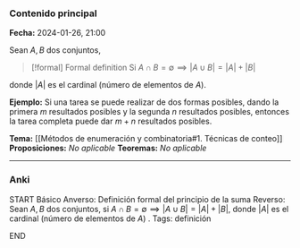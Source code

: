 ### Contenido principal

**Fecha:** 2024-01-26, 21:00

Sean $A, B$ dos conjuntos,
> [!formal] Formal definition
> Si $A \cap B = \emptyset \implies |A \cup B| = |A| + |B|$
> 
donde $|A|$ es el cardinal (número de elementos de $A$).

**Ejemplo:** Si una tarea se puede realizar de dos formas posibles, dando la primera $m$ resultados  posibles y la segunda $n$ resultados posibles, entonces la tarea completa puede dar $m+n$ resultados posibles.

**Tema:** [[Métodos de enumeración y combinatoria#1. Técnicas de conteo]]
**Proposiciones:** _No aplicable_
**Teoremas:** _No aplicable_

---
### Anki

START
Básico
Anverso: Definición formal del principio de la suma
Reverso: Sean $A, B$ dos conjuntos, si $A \cap B = \emptyset \implies |A \cup B| = |A| + |B|$, donde $|A|$ es el cardinal (número de elementos de $A$) .
Tags: definición
<!--ID: 1706302273056-->
END

